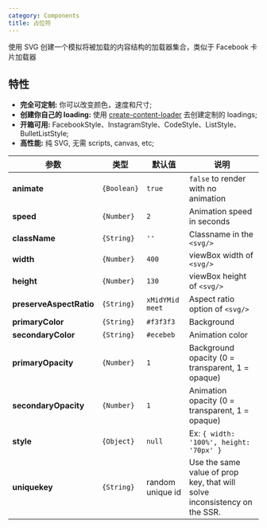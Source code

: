 ```yaml
---
category: Components
title: 占位符
---
```


使用 SVG 创建一个模拟将被加载的内容结构的加载器集合，类似于 Facebook 卡片加载器

## 特性

- **完全可定制:** 你可以改变颜色，速度和尺寸;
- **创建你自己的 loading:** 使用
  [create-content-loader](https://danilowoz.github.io/create-content-loader/) 去创建定制的 loadings;
- **开箱可用:** FacebookStyle、InstagramStyle、CodeStyle、ListStyle、BulletListStyle;
- **高性能:** 纯 SVG, 无需 scripts, canvas, etc;

<DEMO>

| 参数                    | 类型        | 默认值           | 说明                                                                      |
| ----------------------- | ----------- | ---------------- | ------------------------------------------------------------------------- |
| **animate**             | `{Boolean}` | `true`           | `false` to render with no animation                                       |
| **speed**               | `{Number}`  | `2`              | Animation speed in seconds                                                |
| **className**           | `{String}`  | `''`             | Classname in the `<svg/>`                                                 |
| **width**               | `{Number}`  | `400`            | viewBox width of `<svg/>`                                                 |
| **height**              | `{Number}`  | `130`            | viewBox height of `<svg/>`                                                |
| **preserveAspectRatio** | `{String}`  | `xMidYMid meet`  | Aspect ratio option of `<svg/>`                                           |
| **primaryColor**        | `{String}`  | `#f3f3f3`        | Background                                                                |
| **secondaryColor**      | `{String}`  | `#ecebeb`        | Animation color                                                           |
| **primaryOpacity**      | `{Number}`  | `1`              | Background opacity (0 = transparent, 1 = opaque)                          |
| **secondaryOpacity**    | `{Number}`  | `1`              | Animation opacity (0 = transparent, 1 = opaque)                           |
| **style**               | `{Object}`  | `null`           | Ex: `{ width: '100%', height: '70px' }`                                   |
| **uniquekey**           | `{String}`  | random unique id | Use the same value of prop key, that will solve inconsistency on the SSR. |
